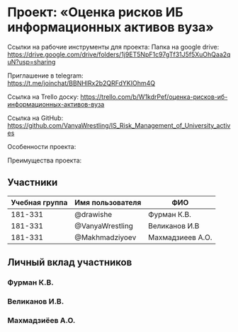 # Проект: «Оценка рисков ИБ информационных активов вуза»
Ссылки на рабочие инструменты для проекта:
Папка на google drive:
https://drive.google.com/drive/folders/1j9ET5NpF1c97gTf31J5f5XuOhQaa2quN?usp=sharing

Приглашение в telegram:
https://t.me/joinchat/BBNHlRx2b2QRFdYKIOhm4Q

Ссылка на Trello доску:
https://trello.com/b/W1kdrPef/оценка-рисков-иб-информационных-активов-вуза

Ссылка на GitHub:
https://github.com/VanyaWrestling/IS_Risk_Management_of_University_actives


Особенности проекта:


Преимущества проекта:


## Участники

| Учебная группа | Имя пользователя | ФИО                      |
|----------------|------------------|--------------------------|
| 181-331        | @drawishe        | Фурман К.В.              |
| 181-331        | @VanyaWrestling  | Великанов И.В            |
| 181-331        | @Makhmadziyoev   | Махмадзиеев А.О.         |

## Личный вклад участников

### Фурман К.В.



### Великанов И.В.



### Махмадзиёев А.О.




